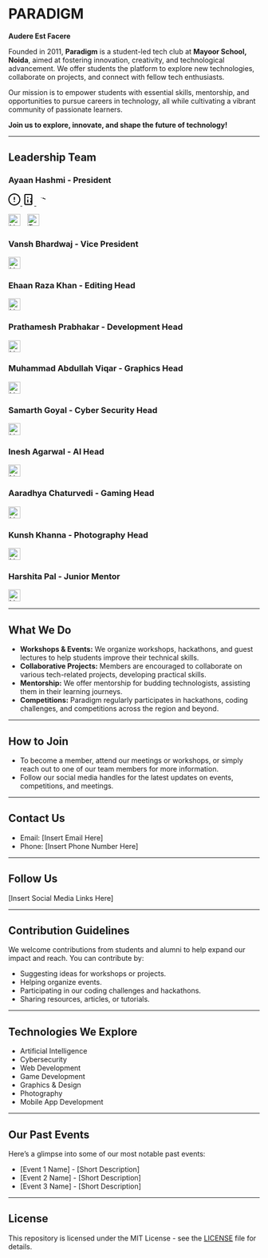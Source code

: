 # PARADIGM  
**Audere Est Facere**

Founded in 2011, **Paradigm** is a student-led tech club at **Mayoor School, Noida**, aimed at fostering innovation, creativity, and technological advancement. We offer students the platform to explore new technologies, collaborate on projects, and connect with fellow tech enthusiasts.  

Our mission is to empower students with essential skills, mentorship, and opportunities to pursue careers in technology, all while cultivating a vibrant community of passionate learners.

**Join us to explore, innovate, and shape the future of technology!**

---

## Leadership Team

### Ayaan Hashmi - President  
<div class="social-icons">
    <a href="https://github.com/Ayaan-Hashmi" target="_blank">
        <svg xmlns="http://www.w3.org/2000/svg" viewBox="0 0 24 24" width="24" height="24">
            <path d="M12 0c-6.627 0-12 5.373-12 12s5.373 12 12 12 12-5.373 12-12-5.373-12-12-12zm0 22c-5.523 0-10-4.477-10-10s4.477-10 10-10 10 4.477 10 10-4.477 10-10 10zm-1-15h2v6h-2zm0 8h2v2h-2z"/>
        </svg>
    </a>
    <a href="https://www.linkedin.com/in/your-linkedin-profile" target="_blank">
        <svg xmlns="http://www.w3.org/2000/svg" viewBox="0 0 24 24" width="24" height="24">
            <path d="M4 3c0-1.104.896-2 2-2h12c1.104 0 2 .896 2 2v18c0 1.104-.896 2-2 2h-12c-1.104 0-2-.896-2-2v-18zm2 0v18h12v-18h-12zm4 15h2v-6h-2v6zm1-8.5c.691 0 1.25-.559 1.25-1.25s-.559-1.25-1.25-1.25c-.691 0-1.25.559-1.25 1.25s.559 1.25 1.25 1.25zm-1 6h2v-3h-2v3zm7.25-6.25c-.691 0-1.25.559-1.25 1.25s.559 1.25 1.25 1.25c.691 0 1.25-.559 1.25-1.25s-.559-1.25-1.25-1.25zm0 4.5c-.691 0-1.25.559-1.25 1.25v3h2v-3c0-.691-.559-1.25-1.25-1.25z"/>
        </svg>
    </a>
    <a href="https://discord.com/users/951491358500216842" target="_blank">
        <svg xmlns="http://www.w3.org/2000/svg" viewBox="0 0 24 24" width="24" height="24">
            <path d="M18.27 12.01c.06-.27.1-.55.1-.84 0-.29-.04-.57-.1-.84-1.72-.15-3.15-1.03-4.21-2.1-.53.37-1.13.69-1.77.97-1.09-.78-2.42-1.26-3.83-1.26s-2

### Medhansh Kapoor - President  
<a href="LINK_HERE"><img src="https://cdn.jsdelivr.net/npm/boxicons@2.1.1/dist/svg/bx-logo-link.svg" alt="LinkedIn" style="width: 24px; margin-right: 10px;" /></a>
<a href="LINK_HERE"><img src="https://cdn.jsdelivr.net/npm/boxicons@2.1.1/dist/svg/bx-logo-twitter.svg" alt="Twitter" style="width: 24px; margin-right: 10px;" /></a>

### Vansh Bhardwaj - Vice President  
<a href="LINK_HERE"><img src="https://cdn.jsdelivr.net/npm/boxicons@2.1.1/dist/svg/bx-logo-link.svg" alt="LinkedIn" style="width: 24px; margin-right: 10px;" /></a>

### Ehaan Raza Khan - Editing Head  
<a href="LINK_HERE"><img src="https://cdn.jsdelivr.net/npm/boxicons@2.1.1/dist/svg/bx-logo-link.svg" alt="LinkedIn" style="width: 24px; margin-right: 10px;" /></a>

### Prathamesh Prabhakar - Development Head  
<a href="LINK_HERE"><img src="https://cdn.jsdelivr.net/npm/boxicons@2.1.1/dist/svg/bx-logo-link.svg" alt="LinkedIn" style="width: 24px; margin-right: 10px;" /></a>

### Muhammad Abdullah Viqar - Graphics Head  
<a href="LINK_HERE"><img src="https://cdn.jsdelivr.net/npm/boxicons@2.1.1/dist/svg/bx-logo-link.svg" alt="LinkedIn" style="width: 24px; margin-right: 10px;" /></a>

### Samarth Goyal - Cyber Security Head  
<a href="LINK_HERE"><img src="https://cdn.jsdelivr.net/npm/boxicons@2.1.1/dist/svg/bx-logo-link.svg" alt="LinkedIn" style="width: 24px; margin-right: 10px;" /></a>

### Inesh Agarwal - AI Head  
<a href="LINK_HERE"><img src="https://cdn.jsdelivr.net/npm/boxicons@2.1.1/dist/svg/bx-logo-link.svg" alt="LinkedIn" style="width: 24px; margin-right: 10px;" /></a>

### Aaradhya Chaturvedi - Gaming Head  
<a href="LINK_HERE"><img src="https://cdn.jsdelivr.net/npm/boxicons@2.1.1/dist/svg/bx-logo-link.svg" alt="LinkedIn" style="width: 24px; margin-right: 10px;" /></a>

### Kunsh Khanna - Photography Head  
<a href="LINK_HERE"><img src="https://cdn.jsdelivr.net/npm/boxicons@2.1.1/dist/svg/bx-logo-link.svg" alt="LinkedIn" style="width: 24px; margin-right: 10px;" /></a>

### Harshita Pal - Junior Mentor  
<a href="LINK_HERE"><img src="https://cdn.jsdelivr.net/npm/boxicons@2.1.1/dist/svg/bx-logo-link.svg" alt="LinkedIn" style="width: 24px; margin-right: 10px;" /></a>

---

## What We Do

- **Workshops & Events:** We organize workshops, hackathons, and guest lectures to help students improve their technical skills.
- **Collaborative Projects:** Members are encouraged to collaborate on various tech-related projects, developing practical skills.
- **Mentorship:** We offer mentorship for budding technologists, assisting them in their learning journeys.
- **Competitions:** Paradigm regularly participates in hackathons, coding challenges, and competitions across the region and beyond.

---

## How to Join

- To become a member, attend our meetings or workshops, or simply reach out to one of our team members for more information.
- Follow our social media handles for the latest updates on events, competitions, and meetings.

---

## Contact Us

- Email: [Insert Email Here]  
- Phone: [Insert Phone Number Here]  

---

## Follow Us

[Insert Social Media Links Here]

---

## Contribution Guidelines

We welcome contributions from students and alumni to help expand our impact and reach. You can contribute by:

- Suggesting ideas for workshops or projects.
- Helping organize events.
- Participating in our coding challenges and hackathons.
- Sharing resources, articles, or tutorials.

---

## Technologies We Explore

- Artificial Intelligence
- Cybersecurity
- Web Development
- Game Development
- Graphics & Design
- Photography
- Mobile App Development

---

## Our Past Events

Here’s a glimpse into some of our most notable past events:

- [Event 1 Name] - [Short Description]  
- [Event 2 Name] - [Short Description]  
- [Event 3 Name] - [Short Description]  

---

## License

This repository is licensed under the MIT License - see the [LICENSE](LICENSE) file for details.
